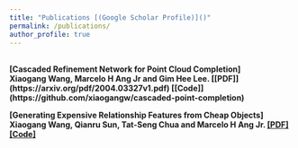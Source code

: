 ```yaml
---
title: "Publications [(Google Scholar Profile)]()"
permalink: /publications/
author_profile: true
---
```

<br>
<b>[Cascaded Refinement Network for Point Cloud Completion]</b> <br> 
<b>Xiaogang Wang, Marcelo H Ang Jr and Gim Hee Lee.
[[PDF]](https://arxiv.org/pdf/2004.03327v1.pdf) [[Code]](https://github.com/xiaogangw/cascaded-point-completion)

<b>[Generating Expensive Relationship Features from Cheap Objects]</b> <br> 
<b>Xiaogang Wang, Qianru Sun, Tat-Seng Chua and Marcelo H Ang Jr.
[[PDF]](https://bmvc2019.org/wp-content/uploads/papers/0657-paper.pdf) [[Code]](https://github.com/xiaogangw/Generating-Expensive-Relationship-Features-from-Cheap-Objects)
